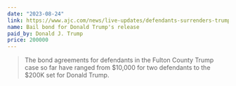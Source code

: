```yaml
---
date: "2023-08-24"
link: https://www.ajc.com/news/live-updates/defendants-surrenders-trump-georgia/
name: Bail bond for Donald Trump's release
paid_by: Donald J. Trump
price: 200000
---
```


> The bond agreements for defendants in the Fulton County Trump case so far
> have ranged from $10,000 for two defendants to the $200K set for Donald
> Trump.
